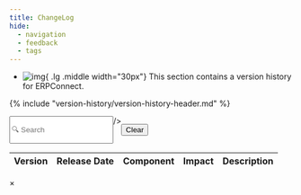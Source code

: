 ```yaml
---
title: ChangeLog
hide:
  - navigation
  - feedback
  - tags
---
```



<div class="grid cards" markdown>

-   ![img](site:assets/images/logos/theo-thumbs.png){ .lg .middle width="30px"} This section contains a version history for ERPConnect.

</div>

{% include "version-history/version-history-header.md" %}

<div style="display:flex">
  <input class="input-search"
    id="search"
    type="text"
    placeholder="🔍 Search "

  />

  <button class="btn-clear md-button md-button--primary"
    _="on click set #search.value to '' then trigger keyup on #search">Clear</button>
</div>

<table id="catalogTable">
  <thead>
    <tr>
      <th>Version</th>
      <th>Release Date</th>
      <th>Component</th>
      <th>Impact</th>
      <th>Description</th>
    </tr>
  </thead>
  <tbody id="catalogBody">
    <!-- Table body will be populated dynamically -->
  </tbody>
</table>

<!-- Modal HTML -->
<div id="modal" class="modal">
  <div class="modal-content">
    <span class="close">&times;</span>
    <div id="modalBody"></div>
  </div>
</div>

<script>
  document.addEventListener('DOMContentLoaded', () => {
    const modal = document.getElementById('modal');
    const modalContent = document.getElementById('modalBody');
    const span = document.getElementsByClassName('close')[0];

    // Function to open the modal
    const openModal = (content) => {
      modalContent.innerHTML = content;
      modal.style.display = 'block';
    };

    // Function to close the modal
    const closeModal = () => {
      modal.style.display = 'none';
    };

    // When the user clicks on <span> (x), close the modal
    span.onclick = () => {
      closeModal();
    };

    // When the user clicks anywhere outside of the modal, close it
    window.onclick = (event) => {
      if (event.target == modal) {
        closeModal();
      }
    };

    document.getElementById('catalogTable').addEventListener('click', (event) => {
      if (event.target.classList.contains('show-more')) {
        const releaseNote = decodeURIComponent(event.target.dataset.releaseNote);
        const parsedContent = parseMarkdown(releaseNote);
        openModal(parsedContent);
      }
    });

    // Function to fetch data from catalog.json
    const fetchData = async () => {
      try {
        const response = await fetch('../version-history-new/XtractUniversal/catalog.json');
        const data = await response.json();
        return data;
      } catch (error) {
        console.error('Error fetching catalog data:', error);
        return [];
      }
    };

    const renderRow = (item) => {
      const rows = item.Changes.map(change => {
        const row = document.createElement('tr');

        row.innerHTML = `
          <td>${item.Version}</td>
          <td>${item.LegacyReleaseDate.split(' ')[0]}</td>
          <td>${change.Component}</td>
          <td>
          ${item.IsBreaking ? '<img src="../version-history-new/link_broken.svg" alt="breaking-change" style="width:20px;">': ''}
          ${item.IsCritical ? '<img src="../version-history-new/critical.svg" alt="breaking-change" style="width:20px;">': ''}
          </td>
          <td>${change.Message} ${change.ReleaseNote ? ` <button class="show-more" data-release-note="${encodeURIComponent(change.ReleaseNote)}" style="cursor: pointer; color: #ED1A33;">(Open Release note)</button>` : ''}</td>
        `;
        return row;
      });
      return rows;
    };

    // Populate the table with data
    const populateTable = async () => {
      const data = await fetchData();
      const tableBody = document.getElementById('catalogBody');
      tableBody.innerHTML = ''; 
      data.forEach(item => {
        const rows = renderRow(item);
        rows.forEach(row => tableBody.appendChild(row));
      });
      addEventListeners(); 
    };

    const isMarkdown = (content) => {
      const markdownSyntax = ['*', '_', '**', '__', '[', ']', '`', '#', '##', '###', '####', '#####', '######'];
      return markdownSyntax.some((syntax) => content.includes(syntax));
    };

    const parseMarkdown = (markdownText) => {
      if (!isMarkdown(markdownText)) {
        return `<p>${markdownText}</p>`;
      }

      let htmlText = markdownText
        .replace(/^#\s+(.*)$/gm, '<h1>$1</h1>')
        .replace(/^##\s+(.*)$/gm, '<h2>$1</h2>')
        .replace(/^###\s+(.*)$/gm, '<h3>$1</h3>')
        .replace(/^####\s+(.*)$/gm, '<h4>$1</h4>')
        .replace(/^#####\s+(.*)$/gm, '<h5>$1</h5>')
        .replace(/^######\s+(.*)$/gm, '<h6>$1</h6>')
        .replace(/\*\*\*(.*?)\*\*\*/g, '<strong><em>$1</em></strong>')
        .replace(/\*\*(.*?)\*\*/g, '<strong>$1</strong>')
        .replace(/\*(.*?)\*/g, '<em>$1</em>')
        .replace(/`([^`]+)`/g, '<code class="highlight">$1</code>')
        .replace(/^-+\s*$/gm, '<hr>')
        .replace(/^\*\s+(.*)$/gm, '<li>$1</li>')
        .replace(/^- (.*)$/gm, '<li>$1</li>')
        .replace(/^\d+\.\s+(.*)$/gm, '<li>$1</li>')
        .replace(/^\s*-\s(.*)$/gm, (match, p1) => `<li>${p1}</li>`)
        .replace(/^\s*  -\s(.*)$/gm, (match, p1) => `<li style="margin-left: 20px;">${p1}</li>`)
        .replace(/(<li>.*<\/li>)/gs, '<ul>$1</ul>')
        .replace(/<\/ul>\n<ul>/g, '')
        .replace(/<\/ul><ul>/g, '')
        .replace(/^\>\s+(.*)$/gm, '<blockquote>$1</blockquote>')
        .replace(/^ReleaseNote:\s*"([^"]+)"$/gm, '<div class="release-note">$1</div>')
        .replace(/^(?!<h[1-6]>)(?!<div class="release-note">)(?!<blockquote>)(?!<li>)(?!<\/?ul>)(.*)$/gm, '<p>$1</p>')
        .replace(/\[([^\]]+)\]\(([^)]+)\)/g, '<a href="$2" target="_blank">$1</a>'); 

      return htmlText;
    }

    const addEventListeners = () => {
      const urlSearchParams = new URLSearchParams(window.location.search);
      const filterValue = urlSearchParams.get('filter');
      const filterInput = document.querySelector('.input-search');
      if (filterInput) {
        filterInput.value = filterValue || ''; 
        filterRows(filterValue || ''); 

        filterInput.addEventListener('input', () => {
          const newFilterValue = filterInput.value.toLowerCase();
          filterRows(newFilterValue);

          urlSearchParams.set('filter', newFilterValue);
          const newUrl = `${window.location.pathname}?${urlSearchParams.toString()}`;
          window.history.pushState({}, '', newUrl);
        });
      }

      const clearButton = document.querySelector('.btn-clear');
      if (clearButton) {
        clearButton.addEventListener('click', () => {
          filterInput.value = ''; 
          filterRows(''); 
          urlSearchParams.delete('filter');
          const newUrl = `${window.location.pathname}?${urlSearchParams.toString()}`;
          window.history.pushState({}, '', newUrl);
        });
      }

      const catalogTable = document.getElementById('catalogTable');
      if (catalogTable) {
        catalogTable.addEventListener('click', async (event) => {
          if (event.target.classList.contains('showMoreBtn')) {
            const versionRow = event.target.closest('tr');
            const versionCell = versionRow.querySelector('td:first-child');
            const version = versionCell.textContent;
            const additionalData = await fetchAdditionalData(version);
            if (additionalData) {
              console.log("ReleaseNote", additionalData);

              additionalData.forEach(dataObj => {
                event.target.textContent = `${dataObj.Component}`;
                const messageCell = document.createElement('td');
                messageCell.textContent = dataObj.Message;
                versionRow.appendChild(messageCell);

                if (dataObj.ReleaseNote !== undefined) {
                  const noteCell = document.createElement('td');
                  noteCell.innerHTML = parseMarkdown(dataObj.ReleaseNote);
                  versionRow.appendChild(noteCell);
                }
              })
            }
          }
        });
      }
    };

    const updateURLParams = (filterValue) => {
      const urlSearchParams = new URLSearchParams(window.location.search);
      if (filterValue) {
        urlSearchParams.set('filter', filterValue);
      } else {
        urlSearchParams.delete('filter');
      }
      const newUrl = `${window.location.pathname}?${urlSearchParams.toString()}`;
      window.history.pushState({}, '', newUrl);
    };

  const filterRows = (filterValue) => {
    const comparisonOperator = filterValue.charAt(0);
    const versionNumber = filterValue.slice(1).trim();

    document.querySelectorAll('#catalogBody tr').forEach(row => {
      const versionCell = row.querySelector('td:first-child');
      const descriptionCell = row.querySelector('td:nth-child(5)'); // Adjust if your description column is not the 4th one
      const version = versionCell.textContent.trim();
      const description = descriptionCell.textContent.trim().toLowerCase();
      const searchText = filterValue.toLowerCase();

      let displayRow = false;

      if (comparisonOperator === '>') {
        displayRow = compareVersions(version, versionNumber) > 0;
      } else if (comparisonOperator === '<') {
        displayRow = compareVersions(version, versionNumber) < 0;
      } else {
        displayRow = version.includes(searchText) || description.includes(searchText);
      }

      row.style.display = displayRow ? '' : 'none';
    });
  };


    const compareVersions = (version1, version2) => {
      const parts1 = version1.split('.').map(part => parseInt(part));
      const parts2 = version2.split('.').map(part => parseInt(part));

      for (let i = 0; i < Math.min(parts1.length, parts2.length); i++) {
        if (parts1[i] !== parts2[i]) {
          return parts1[i] - parts2[i];
        }
      }

      return parts1.length - parts2.length;
    };

    // Read the search parameter from the URL and apply the filter
    window.addEventListener('load', () => {
      const urlSearchParams = new URLSearchParams(window.location.search);
      const filterValue = urlSearchParams.get('filter');
      const filterInput = document.getElementById('search');
      if (filterInput && filterValue) {
        filterInput.value = filterValue;
        filterRows(filterValue);
      }
    });

    populateTable();
  });
</script>

<!-- --8<-- "version-history/ERPConnect.md" -->

<!---
Tabs:

=== "Xtract Universal"

    --8<-- "version-history/XtractUniversal.md"

=== "Theobald Extractors"

    --8<-- "version-history/TheobaldExtractors.md"
	
-->
